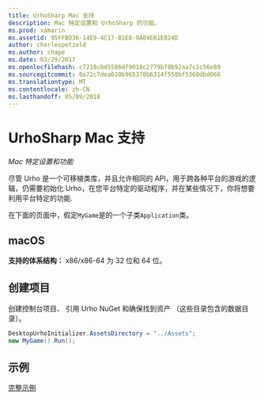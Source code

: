 ```yaml
---
title: UrhoSharp Mac 支持
description: Mac 特定设置和 UrhoSharp 的功能。
ms.prod: xamarin
ms.assetid: 95FFBD36-14E9-4C17-B1E8-9A04E81E824D
author: charlespetzold
ms.author: chape
ms.date: 03/29/2017
ms.openlocfilehash: c7210cbd5586df9018c2779bf0b92aa7c1c56e89
ms.sourcegitcommit: 0a72c7dea020b965378b6314f558bf5360dbd066
ms.translationtype: MT
ms.contentlocale: zh-CN
ms.lasthandoff: 05/09/2018
---
```

# <a name="urhosharp-mac-support"></a>UrhoSharp Mac 支持

_Mac 特定设置和功能_

尽管 Urho 是一个可移植类库，并且允许相同的 API，用于跨各种平台的游戏的逻辑，仍需要初始化 Urho，在您平台特定的驱动程序，并在某些情况下，你将想要利用平台特定的功能.

在下面的页面中，假定`MyGame`是的一个子类`Application`类。

## <a name="macos"></a>macOS

**支持的体系结构：** x86/x86-64 为 32 位和 64 位。

## <a name="creating-a-project"></a>创建项目

创建控制台项目、 引用 Urho NuGet 和确保找到资产 （这些目录包含的数据目录）。

```csharp
DesktopUrhoInitializer.AssetsDirectory = "../Assets";
new MyGame().Run();
```

## <a name="example"></a>示例

[完整示例](https://github.com/xamarin/urho-samples/tree/master/FeatureSamples/Cocoa)


